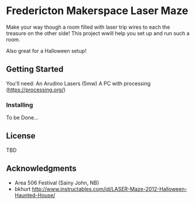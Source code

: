 # Fredericton Makerspace Laser Maze

Make your way though a room filled with laser trip wires to each the treasure on the other side!
This project wwill help you set up and run such a room.

Also great for a Halloween setup!

## Getting Started

You'll need:
An Arudino
Lasers (5mw)
A PC with processing (https://processing.org/)

### Installing

To be Done...

## License

TBD

## Acknowledgments

* Area 506 Festival (Sainy John, NB)
* bkhurt http://www.instructables.com/id/LASER-Maze-2012-Halloween-Haunted-House/
